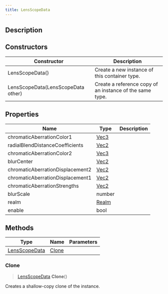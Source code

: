 ```yaml
---
title: LensScopeData
---
```

## Description

## Constructors

| Constructor                        | Description                                              |
| ---------------------------------- | -------------------------------------------------------- |
| LensScopeData()                    | Create a new instance of this container type.            |
| LensScopeData(LensScopeData other) | Create a reference copy of an instance of the same type. |

## Properties

| Name                             | Type                               | Description |
| -------------------------------- | ---------------------------------- | ----------- |
| chromaticAberrationColor1        | [Vec3](/vext/ref/shared/class/vec3)  |             |
| radialBlendDistanceCoefficients  | [Vec2](/vext/ref/shared/class/vec2)  |             |
| chromaticAberrationColor2        | [Vec3](/vext/ref/shared/class/vec3)  |             |
| blurCenter                       | [Vec2](/vext/ref/shared/class/vec2)  |             |
| chromaticAberrationDisplacement2 | [Vec2](/vext/ref/shared/class/vec2)  |             |
| chromaticAberrationDisplacement1 | [Vec2](/vext/ref/shared/class/vec2)  |             |
| chromaticAberrationStrengths     | [Vec2](/vext/ref/shared/class/vec2)  |             |
| blurScale                        | number                             |             |
| realm                            | [Realm](/vext/ref/fb/realm) |             |
| enable                           | bool                               |             |

## Methods

| Type                                                | Name            | Parameters |
| --------------------------------------------------- | --------------- | ---------- |
| [LensScopeData](/vext/ref/cls/clt/lensscopedata) | [Clone](#clone) |            |

### Clone

> [LensScopeData](/vext/ref/cls/clt/lensscopedata) **Clone**()

Creates a shallow-copy clone of the instance.
